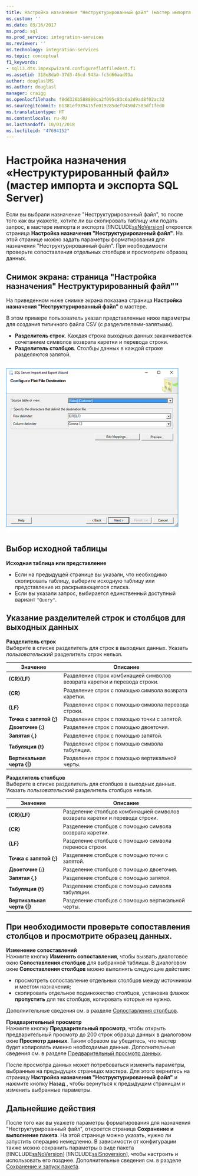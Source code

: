 ```yaml
---
title: Настройка назначения "Неструктурированный файл" (мастер импорта и экспорта SQL Server) | Документы Майкрософт
ms.custom: ''
ms.date: 03/16/2017
ms.prod: sql
ms.prod_service: integration-services
ms.reviewer: ''
ms.technology: integration-services
ms.topic: conceptual
f1_keywords:
- sql13.dts.impexpwizard.configureflatfiledest.f1
ms.assetid: 318e8da0-37d3-46cd-943a-fc5d66aad93a
author: douglaslMS
ms.author: douglasl
manager: craigg
ms.openlocfilehash: f8dd326b588880ca2f095c83c6a2d9ad8f02ac32
ms.sourcegitcommit: 61381ef939415fe019285def9450d7583df1fed0
ms.translationtype: HT
ms.contentlocale: ru-RU
ms.lasthandoff: 10/01/2018
ms.locfileid: "47694152"
---
```

# <a name="configure-flat-file-destination-sql-server-import-and-export-wizard"></a>Настройка назначения «Неструктурированный файл» (мастер импорта и экспорта SQL Server)
  Если вы выбрали назначение "Неструктурированный файл", то после того как вы укажете, хотите ли вы скопировать таблицу или подать запрос, в мастере импорта и экспорта [!INCLUDE[ssNoVersion](../../includes/ssnoversion-md.md)] откроется страница **Настройка назначения "Неструктурированный файл"**. На этой странице можно задать параметры форматирования для назначения "Неструктурированный файл". При необходимости проверьте сопоставления отдельных столбцов и просмотрите образец данных.  
  
## <a name="screen-shot-of-the-configure-flat-file-destination-page"></a>Снимок экрана: страница "Настройка назначения" Неструктурированный файл""  
 На приведенном ниже снимке экрана показана страница **Настройка назначения "Неструктурированный файл"** в мастере.
 
 В этом примере пользователь указал представленные ниже параметры для создания типичного файла CSV (с разделителями-запятыми).
-   **Разделитель строк**. Каждая строка выходных данных заканчивается сочетанием символов возврата каретки и перевода строки.
-   **Разделитель столбцов**. Столбцы данных в каждой строке разделяются запятой.

 ![Страница "Настройка назначения "Неструктурированный файл"" в мастере импорта и экспорта](../../integration-services/import-export-data/media/flat-file.png)
  
## <a name="pick-a-source-table"></a>Выбор исходной таблицы
 **Исходная таблица или представление**  
-   Если на предыдущей странице вы указали, что необходимо скопировать таблицу, выберите исходную таблицу или представление из раскрывающегося списка.
-   Если вы указали запрос, выбирается единственный доступный вариант `"Query"`.  

## <a name="specify-row-and-column-delimiters-for-the-output"></a>Указание разделителей строк и столбцов для выходных данных
 **Разделитель строк**  
 Выберите в списке разделитель для строк в выходных данных. Указать *пользовательский* разделитель строк нельзя.  
  
|Значение|Описание|  
|-----------|-----------------|  
|**{CR}{LF}**|Разделение строк комбинацией символов возврата каретки и перевода строки.|  
|**{CR}**|Разделение строк с помощью символа возврата каретки.|  
|**{LF}**|Разделение строк с помощью символа перевода строки.|  
|**Точка с запятой {;}**|Разделение строк с помощью точки с запятой.|  
|**Двоеточие {:}**|Разделение строк с помощью двоеточия.|  
|**Запятая {,}**|Разделение строк с помощью запятой.|  
|**Табуляция {t}**|Разделение строк с помощью символа табуляции.|  
|**Вертикальная черта {&#124;}**|Разделение строк с помощью вертикальной черты.|  
  
 **Разделитель столбцов**  
 Выберите в списке разделитель для столбцов в выходных данных. Указать *пользовательский* разделитель столбцов нельзя.  
  
|Значение|Описание|  
|-----------|-----------------|  
|**{CR}{LF}**|Разделение столбцов комбинацией символов возврата каретки и перевода строки.|  
|**{CR}**|Разделение столбцов с помощью символа возврата каретки.|  
|**{LF}**|Разделение столбцов с помощью символа переноса строки.|  
|**Точка с запятой {;}**|Разделение столбцов с помощью точки с запятой.|  
|**Двоеточие {:}**|Разделение столбцов с помощью двоеточия.|  
|**Запятая {,}**|Разделение столбцов с помощью запятой.|  
|**Табуляция {t}**|Разделение столбцов с помощью символа табуляции.|  
|**Вертикальная черта {&#124;}**|Разделение столбцов с помощью вертикальной черты.|  

## <a name="optionally-review-column-mappings-and-preview-data"></a>При необходимости проверьте сопоставления столбцов и просмотрите образец данных.

**Изменение сопоставлений**   
Нажмите кнопку **Изменить сопоставления**, чтобы вызвать диалоговое окно **Сопоставления столбцов** для выбранной таблицы. В диалоговом окне **Сопоставления столбцов** можно выполнять следующие действия:
-   просмотреть сопоставление отдельных столбцов между источником и местом назначения;
-   скопировать отдельное подмножество столбцов, установив флажок **пропустить** для тех столбцов, копировать которые не нужно.

Дополнительные сведения см. в разделе [Сопоставления столбцов](../../integration-services/import-export-data/column-mappings-sql-server-import-and-export-wizard.md).  

**Предварительный просмотр**  
Нажмите кнопку **Предварительный просмотр**, чтобы открыть предварительный просмотр до 200 строк образца данных в диалоговом окне **Просмотр данных**. Таким образом вы убедитесь, что мастер будет копировать именно необходимые данные. Дополнительные сведения см. в разделе [Предварительный просмотр данных](../../integration-services/import-export-data/preview-data-dialog-box-sql-server-import-and-export-wizard.md).  
  
После просмотра данных может потребоваться изменить параметры, выбранные на предыдущих страницах мастера. Для этого вернитесь на страницу **Настройка назначения "Неструктурированный файл"** и нажмите кнопку **Назад** , чтобы вернуться к предыдущим страницам и изменить выбранные параметры.  

## <a name="whats-next"></a>Дальнейшие действия  
 После того как вы укажете параметры форматирования для назначения "Неструктурированный файл", откроется страница **Сохранение и выполнение пакета**. На этой странице можно указать, нужно ли запустить операцию немедленно. В зависимости от конфигурации также можно сохранить параметры в виде пакета [!INCLUDE[ssNoVersion](../../includes/ssnoversion-md.md)] [!INCLUDE[ssISnoversion](../../includes/ssisnoversion-md.md)], чтобы настроить и использовать его позднее. Дополнительные сведения см. в разделе [Сохранение и запуск пакета](../../integration-services/import-export-data/save-and-run-package-sql-server-import-and-export-wizard.md).  


